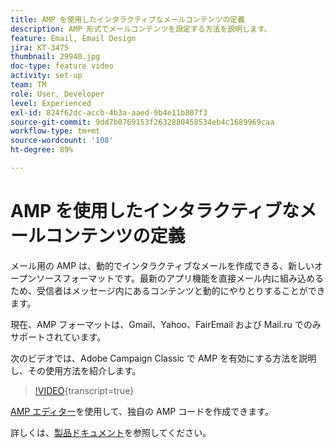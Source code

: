 ```yaml
---
title: AMP を使用したインタラクティブなメールコンテンツの定義
description: AMP 形式でメールコンテンツを設定する方法を説明します。
feature: Email, Email Design
jira: KT-3475
thumbnail: 29940.jpg
doc-type: feature video
activity: set-up
team: TM
role: User, Developer
level: Experienced
exl-id: 824f62dc-accb-4b3a-aaed-9b4e11b807f3
source-git-commit: 9dd7b0769153f2632880458534eb4c1689969caa
workflow-type: tm+mt
source-wordcount: '108'
ht-degree: 89%

---
```


# AMP を使用したインタラクティブなメールコンテンツの定義

メール用の AMP は、動的でインタラクティブなメールを作成できる、新しいオープンソースフォーマットです。最新のアプリ機能を直接メール内に組み込めるため、受信者はメッセージ内にあるコンテンツと動的にやりとりすることができます。

現在、AMP フォーマットは、Gmail、Yahoo、FairEmail および Mail.ru でのみサポートされています。

次のビデオでは、Adobe Campaign Classic で AMP を有効にする方法を説明し、その使用方法を紹介します。

>[!VIDEO](https://video.tv.adobe.com/v/29940?quality=12&learn=on){transcript=true}

[AMP エディター](https://playground.amp.dev/)を使用して、独自の AMP コードを作成できます。

詳しくは、[製品ドキュメント](https://experienceleague.adobe.com/docs/campaign-classic/using/sending-messages/sending-emails/defining-interactive-content.html?lang=ja#about-amp-for-email)を参照してください。

